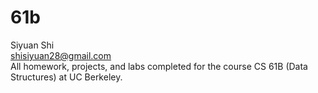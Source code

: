 # 61b
Siyuan Shi  
shisiyuan28@gmail.com   
All homework, projects, and labs completed for the course CS 61B (Data Structures) at UC Berkeley.
